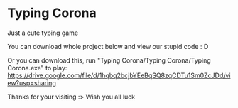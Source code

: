 # Typing Corona
Just a cute typing game

You can download whole project below and view our stupid code : D

Or you can download this, run "Typing Corona/Typing Corona/Typing Corona.exe" to play: https://drive.google.com/file/d/1hqbq2bcjbYEeBqSQ8zqCDTu1Sm0ZcJDd/view?usp=sharing

Thanks for your visiting :> Wish you all luck
